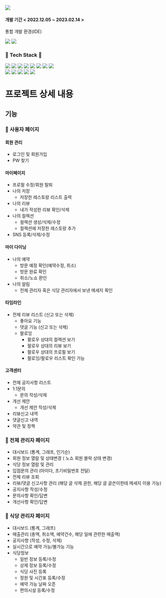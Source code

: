 <img src="https://capsule-render.vercel.app/api?type=waving&color=auto&height=200&section=header&text=catchTable&fontSize=90" />

<h4> 개발 기간 < 2022.12.05 ~ 2023.02.14 > </h4>
	
통합 개발 환경(IDE)
<div align="LEFT">
	<img src="https://img.shields.io/badge/IntelliJIDEA-000000?style=flat&logo=INTELLIJIDEA&logoColor=white" />
	<img src="https://img.shields.io/badge/Visual Studio Code-007ACC?style=flat&logo=Visual Studio Code&logoColor=white" />
</div>

<div align="LEFT">
	<h3> 🌈 Tech Stack 🌈 </h3>
	<img src="https://img.shields.io/badge/Java-007396?style=flat&logo=Java&logoColor=white" />
	<img src="https://img.shields.io/badge/HTML5-E34F26?style=flat&logo=HTML5&logoColor=white" />
	<img src="https://img.shields.io/badge/CSS3-1572B6?style=flat&logo=CSS3&logoColor=white" />
	<img src="https://img.shields.io/badge/JavaScript-lightgrey?style=flat&logo=JavaScript&logoColor=#F7DF1E" />
	<img src="https://img.shields.io/badge/jQuery-blueviolet?style=flat&logo=jQuery&logoColor=#0769AD" />
	<img src="https://img.shields.io/badge/Thymeleaf-green?style=flat&logo=Thymeleaf&logoColor=#005F0F" />
	<img src="https://img.shields.io/badge/Vue.js-yellowgreen?style=flat&logo=Vue.js&logoColor=#4FC08D" />
	<img src="https://img.shields.io/badge/ajax-007396?style=flat&logo=ajax&logoColor=white" />
	<br>
	<img src="https://img.shields.io/badge/Spring Boot-yellow?style=flat&logo=Spring Boot&logoColor=#6DB33F" />
	<img src="https://img.shields.io/badge/MySQL-9cf?style=flat&logo=MySQL&logoColor=#4479A1" />
	<img src="https://img.shields.io/badge/Spring Security -6DB33F?style=flat&logo=Spring Security&logoColor=white" />
  	<img src="https://img.shields.io/badge/JPA_Hibernate -59666C?style=flat&logo=Hibernate&logoColor=white" />
	<img src="https://img.shields.io/badge/KakaoAPI -FFCD00?style=flat&logo=Kakao&logoColor=brown" />	
</div>

# 프로젝트 상세 내용 

## 기능
### 👩 사용자 페이지
#### 회원 관리
- 로그인 및 회원가입
- PW 찾기
#### 마이페이지
- 프로필 수정/회원 탈퇴
- 나의 저장
	- 저장한 레스토랑 리스트 출력
- 나의 리뷰 
	- 내가 작성한 리뷰 확인/삭제
- 나의 컬렉션 
	- 컬렉션 생성/삭제/수정
	- 컬렉션에 저장한 레스토랑 추가
- SNS 등록/삭제/수정
#### 마이 다이닝
- 나의 예약
	- 방문 예정 확인(예약수정, 취소)
	- 방문 완료 확인
	- 취소/노쇼 환인
- 나의 알림
	- 전체 관리자 혹은 식당 관리자에서 보낸 메세지 확인
#### 타임라인
- 전체 리뷰 리스트 (신고 또는 삭제)
	- 좋아요 기능
	- 댓글 기능 (신고 또는 삭제)
	- 팔로잉
		- 팔로우 상대의 컬렉션 보기
		- 팔로우 상대의 리뷰 보기
		- 팔로우 상대의 프로필 보기
		- 팔로잉/팔로우 리스트 확인 가능
#### 고객센터
- 전체 공지사항 리스트
- 1:1문의
	- 문의 작성/삭제
- 개선 제안
	- 개선 제안 작성/삭제
- 리뷰신고 내역
- 댓글신고 내역
- 약관 및 정책

### 👤 전체 관리자 페이지
- 대시보드 (통계, 그래프, 인기순)
- 회원 정보 열람 및 상태변경 ( 노쇼 회원 블락 상태 변경)
- 식당 정보 열람 및 관리
- 입점문의 관리 (아이다, 초기비밀번호 전달)
- 전체 리뷰 조회
- 리뷰/댓글 신고사항 관리 (해당 글 삭제 권한, 해당 글 글쓴이한테 메세지 이용 가능)
- 공지사항 작성/수정
- 문의사항 확인/답변
- 개선사항 확인/답변

### 👤 식당 관리자 페이지
- 대시보드 (통계, 그래프)
- 매출관리 (총액, 취소액, 예약건수, 해당 일에 관련한 매출액)
- 공지사항 (작성, 수정, 삭제)
- 실시간으로 예약 가능/불가능 기능
- 식당정보 
	- 일반 정보 등록/수정
	- 상제 정보 등록/수정
	- 식당 사진 등록
	- 정원 및 시간표 등록/수정
	- 예약 가능 날짜 오픈
	- 편의시설 등록/수정


